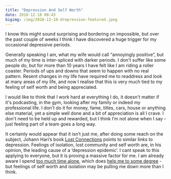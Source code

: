 ```yaml
---
title: "Depression And Self Worth"
date: 2018-12-18 08:43
bigimg: /img/2018-12-18-drepression-featured.jpeg
---
```

I know this might sound surprising and bordering on impossible, but over the past couple of weeks I think I have discovered a huge trigger for my occasional depressive periods.

Generally speaking I am, what my wife would call “annoyingly positive”, but much of my time is inter-spliced with darker periods. I don't suffer like some people do, but for more than 10 years I have felt like I am riding a roller coaster. Periods of ups and downs that seem to happen with no real pattern. Resent changes in my life have required me to readdress and look at many areas of my life, and now I realise that this is very much tied to my feeling of self worth and being appreciated.

I would like to think that I work hard at everything I do, it doesn't matter if it's podcasting, in the gym, looking after my family or indeed my professional life. I don't do it for money, fame, titles, cars, house or anything else material, yet a simple well done and a bit of appreciation is all I crave. I don't need to be held up and rewarded, but I think I’m not alone when I say - just feeling part of a team goes a long way.

It certainly would appear that it isn’t just me, after doing some reach on the subject, Johann Hari’s book [Lost Connections](https://thelostconnections.com/) points to similar links to depression. Feelings of isolation, lost community and self worth are, in his opinion, the leading cause of a ‘depression epidemic’. I cant speak to this applying to everyone, but it is proving a massive factor for me. I am already aware I spend [too much time alone](https://gr36.com/2018-10-28-too-much-time-alone/), which does [help me to some degree](https://gr36.com/2018-11-13-outgoing-introvert/) - but feelings of self worth and isolation may be pulling me down more than I think. 